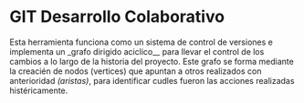# GIT Desarrollo Colaborativo

Esta herramienta funciona como un sistema de control de versiones e implementa un
\_grafo dirigido aciclico\_\_ para llevar el control de los cambios a lo largo de la historia del
proyecto.
Este grafo se forma mediante la creacién de nodos (vertices) que apuntan a otros realizados
con anterioridad _(aristas)_, para identificar cudles fueron las acciones realizadas
histéricamente.

 

